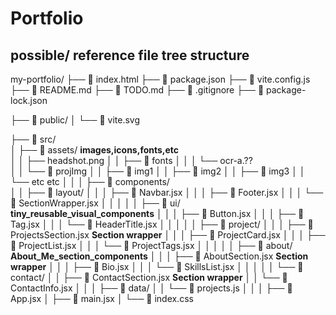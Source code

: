 # Portfolio

## possible/ reference file tree structure 
my-portfolio/
├── 📄 index.html
├── 📄 package.json
├── 📄 vite.config.js
├── 📄 README.md
├── 📄 TODO.md
├── 📄 .gitignore
├── 📄 package-lock.json

├── 📁 public/
│   └── 📄 vite.svg

├── 📁 src/                                       
│   ├── 📁 assets/                       **images,icons,fonts,etc**                         
│   │   ├── headshot.png
│   │   ├── 📁 fonts
│   │   │   └── ocr-a.??         
│   │   └── 📁 projImg 
│   │       ├── 📄 img1 
│   │       ├── 📄 img2
│   │       ├── 📄 img3
│   │       └── etc etc
│   │
│   ├── 📁 components/                                            
│   │   ├── 📁 layout/
│   │   │   ├── 📄 Navbar.jsx
│   │   │   ├── 📄 Footer.jsx
│   │   │   └── 📄 SectionWrapper.jsx
│   │   │
│   │   ├── 📁 ui/                        **tiny_reusable_visual_components**
│   │   │   ├── 📄 Button.jsx
│   │   │   ├── 📄 Tag.jsx
│   │   │   └── 📄 HeaderTitle.jsx
│   │   │
│   │   ├── 📁 project/
│   │   │   ├── 📄 ProjectsSection.jsx    **Section wrapper**
│   │   │   ├── 📄 ProjectCard.jsx
│   │   │   ├── 📄 ProjectList.jsx
│   │   │   └── 📄 ProjectTags.jsx
│   │   │
│   │   ├── 📁 about/                     **About_Me_section_components**
│   │   │   ├── 📄 AboutSection.jsx       **Section wrapper**
│   │   │   ├── 📄 Bio.jsx
│   │   │   └── 📄 SkillsList.jsx
│   │   │
│   │   └── 📁 contact/
│   │       ├── 📄 ContactSection.jsx     **Section wrapper**
│   │       └── 📄 ContactInfo.jsx
│   │
│   ├── 📁 data/
│   │   └── 📄 projects.js
│   │
│   ├── 📄 App.jsx
│   ├── 📄 main.jsx
│   └── 📄 index.css
